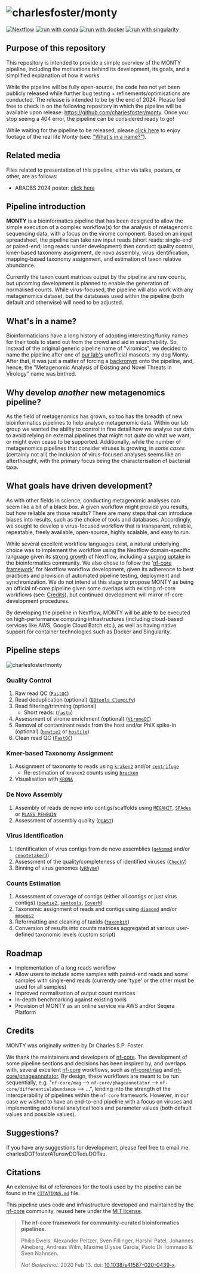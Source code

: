 <h1>
  <picture>
    <source media="(prefers-color-scheme: dark)" srcset="docs/images/monty_logo.png">
    <img alt="charlesfoster/monty" src="docs/images/monty_logo.png">
  </picture>
</h1>

[![Nextflow](https://img.shields.io/badge/nextflow%20DSL2-%E2%89%A523.04.0-23aa62.svg)](https://www.nextflow.io/)
[![run with conda](http://img.shields.io/badge/run%20with-conda-3EB049?labelColor=000000&logo=anaconda)](https://docs.conda.io/en/latest/)
[![run with docker](https://img.shields.io/badge/run%20with-docker-0db7ed?labelColor=000000&logo=docker)](https://www.docker.com/)
[![run with singularity](https://img.shields.io/badge/run%20with-singularity-1d355c.svg?labelColor=000000)](https://sylabs.io/docs/)

## Purpose of this repository
This repository is intended to provide a simple overview of the MONTY pipeline, including the motivations behind its development, its goals, and a simplified explanation of how it works. 

While the pipeline will be fully open-source, the code has not yet been publicly released while further bug testing + refinements/optimisations are conducted. The release is intended to be by the end of 2024. Please feel free to check in on the following repository in which the pipeline will be available upon release: https://github.com/charlesfoster/monty. Once you stop seeing a 404 error, the pipeline can be considered ready to go!

While waiting for the pipeline to be released, please [click here](https://drive.google.com/file/d/1d_ScBqR2VfB8ippZ0sy6iTS3ueppSkdU/view?usp=drive_link) to enjoy footage of the real life Monty (see: ["What's in a name?"](#whats-in-a-name)).

## Related media
Files related to presentation of this pipeline, either via talks, posters, or other, are as follows:

* ABACBS 2024 poster: [click here](docs/files/abacbs_2024_poster.pdf)

## Pipeline introduction

**MONTY** is a bioinformatics pipeline that has been designed to allow the simple execution of a complex workflow(s) for the analysis of metagenomic sequencing data, with a focus on the virome component. Based on an input spreadsheet, the pipeline can take raw input reads (short reads: single-end or paired-end; long reads: under development) then conduct quality control, kmer-based taxonomy assignment, de novo assembly, virus identification, mapping-based taxonomy assignment, and estimation of taxon relative abundance.

Currently the taxon count matrices output by the pipeline are raw counts, but upcoming development is planned to enable the generation of normalised counts. While virus-focused, the pipeline will also work with any metagenomics dataset, but the databases used within the pipeline (both default and otherwise) will need to be adjusted.

## What's in a name?
Bioinformaticians have a long history of adopting interesting/funky names for their tools to stand out from the crowd and aid in searchability. So, instead of the original generic pipeline name of "viromics", we decided to name the pipeline after one of [our lab's](https://linktr.ee/wyoaustralia) unofficial mascots: my dog Monty. After that, it was just a matter of forcing a [backronym](https://en.wikipedia.org/wiki/Backronym) onto the pipeline, and, hence, the "Metagenomic Analysis of Existing and Novel Threats in Virology" name was birthed.

## Why develop _another_ new metagenomics pipeline?
As the field of metagenomics has grown, so too has the breadth of new bioinformatics pipelines to help analyse metagenomic data. Within our lab group we wanted the ability to control in fine detail how we analyse our data to avoid relying on external pipelines that might not _quite_ do what we want, or might even cease to be supported. Additionally, while the number of metagenomics pipelines that consider viruses is growing, in _some cases_ (certainly not all) the inclusion of virus-focused analyses seems like an afterthought, with the primary focus being the characterisation of bacterial taxa.

## What goals have driven development?
As with other fields in science, conducting metagenomic analyses can seem like a bit of a black box. A given workflow might provide you results, but how reliable are those results? There are many steps that can introduce biases into results, such as the choice of tools and databases. Accordingly, we sought to develop a virus-focused workflow that is transparent, reliable, repeatable, freely available, open-source, highly scalable, and easy to run.

While several excellent workflow languages exist, a natural underlying choice was to implement the workflow using the Nextflow domain-specific language given its [strong growth](https://seqera.io/news/seqera_5th_anniversary_news_release/) of Nextflow, including a [surging uptake](https://seqera.io/blog/the-state-of-the-workflow-2023-community-survey-results/) in the bioinformatics community. We also chose to follow the '[nf-core framework](https://www.nature.com/articles/s41587-020-0439-x)' for Nextflow workflow development, given its adherence to best practices and provision of automated pipeline testing, deployment and synchronization. We do not intend at this stage to propose MONTY as being an official nf-core pipeline given some overlaps with existing nf-core workflows (see: [Credits](#credits)), but continued development will mirror nf-core development procedures.

By developing the pipeline in Nextflow, MONTY will be able to be executed on high-performance computing infrastructures (including cloud-based services like AWS, Google Cloud Batch etc.), as well as having native support for container technologies such as Docker and Singularity.

## Pipeline steps

<picture>
   <source media="(prefers-color-scheme: dark)" srcset="docs/images/simplified_dag.png">
   <img alt="charlesfoster/monty" src="docs/images/simplified_dag.png">
</picture>

### Quality Control
1. Raw read QC ([`FastQC`](https://www.bioinformatics.babraham.ac.uk/projects/fastqc/))
2. Read deduplication (optional) ([`BBtools Clumpify`](https://jgi.doe.gov/data-and-tools/software-tools/bbtools/bb-tools-user-guide/clumpify-guide/))
3. Read filtering/trimming (optional)
   * Short reads: ([`fastp`](https://github.com/OpenGene/fastp))
4. Assessment of virome enrichment (optional) ([`ViromeQC`](https://github.com/SegataLab/viromeqc))
5. Removal of contaminant reads from the host and/or PhiX spike-in (optional) ([`bowtie2`](https://github.com/BenLangmead/bowtie2) or [`hostile`](https://github.com/bede/hostile))
6. Clean read QC ([`FastQC`](https://www.bioinformatics.babraham.ac.uk/projects/fastqc/))

### Kmer-based Taxonomy Assignment
1. Assignment of taxonomy to reads using [`kraken2`](https://github.com/DerrickWood/kraken2) and/or [`centrifuge`](https://github.com/DaehwanKimLab/centrifuge)
    * Re-estimation of `kraken2` counts using [`bracken`](https://github.com/jenniferlu717/Bracken)
2. Visualisation with [`KRONA`](https://github.com/marbl/Krona)

### De Novo Assembly
1. Assembly of reads de novo into contigs/scaffolds using [`MEGAHIT`](https://github.com/voutcn/megahit), [`SPAdes`](https://github.com/ablab/spades) or [`PLASS PENGUIN`](https://github.com/soedinglab/plass)
2. Assessment of assembly quality ([`QUAST`](https://github.com/ablab/quast))

### Virus Identification
1. Identification of virus contigs from de novo assemblies ([`geNomad`](https://github.com/apcamargo/genomad) and/or [`cenotetaker3`](https://github.com/mtisza1/Cenote-Taker3))
2. Assessment of the quality/completeness of identified viruses ([`CheckV`](https://bitbucket.org/berkeleylab/checkv/src/master/))
3. Binning of virus genomes ([`vRhyme`](https://github.com/AnantharamanLab/vRhyme))

### Counts Estimation
1. Assessment of coverage of contigs (either all contigs or just virus contigs) ([`bowtie2`](https://github.com/BenLangmead/bowtie2), [`samtools`](https://github.com/samtools/samtools), [`CoverM`](https://github.com/wwood/CoverM))
2. Taxonomic assignment of reads and contigs using [`diamond`](https://github.com/bbuchfink/diamond) and/or [`mmseqs2`](soedinglab/MMseqs2)
3. Reformatting and cleaning of taxids ([`taxonkit`](https://github.com/shenwei356/taxonkit))
4. Conversion of results into counts matrices aggregated at various user-defined taxonomic levels (custom script)

## Roadmap
* Implementation of a long reads workflow
* Allow users to include some samples with paired-end reads and some samples with single-end reads (currently one 'type' or the other must be used for all samples)
* Improved normalisation of output count matrices
* In-depth benchmarking against existing tools
* Provision of MONTY as an online service via AWS and/or Seqera Platform

## Credits

MONTY was originally written by Dr Charles S.P. Foster.

We thank the maintainers and developers of [nf-core](https://nf-co.re). The development of some pipeline sections and decisions has been inspired by, and overlaps with, several excellent [nf-core](https://nf-co.re) workflows, such as [nf-core/mag](https://github.com/nf-core/mag) and [nf-core/phageannotator](https://github.com/nf-core/phageannotator/tree/dev). By design, these workflows are meant to be run sequentially, e.g. "`nf-core/mag` --> `nf-core/phageannotator` --> `nf-core/differentialabundance` --> ...", lending into the strength of the interoperability of pipelines within the `nf-core` framework. However, in our case we wished to have an end-to-end pipeline with a focus on viruses and implementing additional analytical tools and parameter values (both default values and possible values).

## Suggestions?

If you have any suggestions for development, please feel free to email me: charlesDOTfosterATunswDOTeduDOTau.

## Citations

An extensive list of references for the tools used by the pipeline can be found in the [`CITATIONS.md`](CITATIONS.md) file.

This pipeline uses code and infrastructure developed and maintained by the [nf-core](https://nf-co.re) community, reused here under the [MIT license](https://github.com/nf-core/tools/blob/master/LICENSE).

> **The nf-core framework for community-curated bioinformatics pipelines.**
>
> Philip Ewels, Alexander Peltzer, Sven Fillinger, Harshil Patel, Johannes Alneberg, Andreas Wilm, Maxime Ulysse Garcia, Paolo Di Tommaso & Sven Nahnsen.
>
> _Nat Biotechnol._ 2020 Feb 13. doi: [10.1038/s41587-020-0439-x](https://dx.doi.org/10.1038/s41587-020-0439-x).
